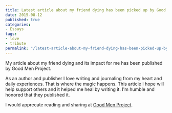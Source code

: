 ```yaml
---
title: Latest article about my friend dying has been picked up by Good Men Project
date: 2015-08-12
published: true
categories:
- Essays
tags:
- love
- tribute
permalink: "/latest-article-about-my-friend-dying-has-been-picked-up-by-good-men-project/"
---
```

My article about my friend dying and its impact for me has been published by Good Men Project.

As an author and publisher I love writing and journaling from my heart and daily experiences. That is where the magic happens. This article I hope will help support others and it helped me heal by writing it. I'm humble and honored that they published it.

I would apprecate reading and sharing at [Good Men Project](http://goodmenproject.com/featured-content/my-friend-died-and-we-are-loved-dtv/).